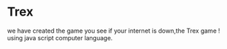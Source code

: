 # Trex
we have created the game you see if your internet is down,the Trex game ! using java script computer language.
